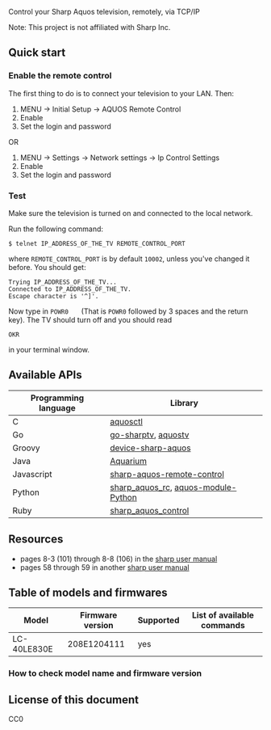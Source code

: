Control your Sharp Aquos television, remotely, via TCP/IP

Note: This project is not affiliated with Sharp Inc.

## Quick start

### Enable the remote control

The first thing to do is to connect your television to your
LAN. Then:

1. MENU -> Initial Setup -> AQUOS Remote Control
2. Enable
3. Set the login and password

OR

1. MENU -> Settings -> Network settings -> Ip Control Settings
2. Enable 
3. Set the login and password

### Test

Make sure the television is turned on and connected to the local network.

Run the following command:

    $ telnet IP_ADDRESS_OF_THE_TV REMOTE_CONTROL_PORT

where `REMOTE_CONTROL_PORT` is by default `10002`, unless you've changed it 
before. You should get:

    Trying IP_ADDRESS_OF_THE_TV...
    Connected to IP_ADDRESS_OF_THE_TV.
    Escape character is '^]'.

Now type in `POWR0   ` (That is `POWR0` followed by 3 spaces and the return 
key). The TV should turn off and you should read

    OKR

in your terminal window.

## Available APIs

| Programming language | Library |
|----------------------|---------|
| C | [aquosctl](https://github.com/jdwhite/aquosctl) |
| Go | [go-sharptv](https://github.com/golliher/go-sharptv),  [aquostv](https://github.com/tknhs/aquostv) |
| Groovy | [device-sharp-aquos](https://github.com/KristopherKubicki/device-sharp-aquos) |
| Java | [Aquarium](https://github.com/kfriede/Aquarium) |
| Javascript | [sharp-aquos-remote-control](https://github.com/benburkhart1/sharp-aquos-remote-control) |
| Python | [sharp_aquos_rc](https://github.com/sharp-aquos-remote-control/sharp_aquos_rc),  [aquos-module-Python](https://github.com/thehappydinoa/aquos-module-Python) |
| Ruby | [sharp_aquos_control](https://github.com/zxjinn/sharp_aquos_control) |

## Resources

- pages 8-3 (101) through 8-8 (106) in the
  [sharp user manual](http://files.sharpusa.com/Downloads/ForHome/HomeEntertainment/LCDTVs/Manuals/2014_TV_OM.pdf)
- pages 58 through 59 in another
  [sharp user manual](http://www.sharp.co.uk/cps/rde/xbcr/documents/documents/om/11_lcd-tv/LC40-46LE830E-RU-LE831E-RU_OM_GB.pdf)

## Table of models and firmwares

| Model       | Firmware version | Supported | List of available commands |
|-------------|------------------|-----------|----------------------------|
| LC-40LE830E | 208E1204111      |    yes    |                            |

### How to check model name and firmware version


## License of this document

CC0
